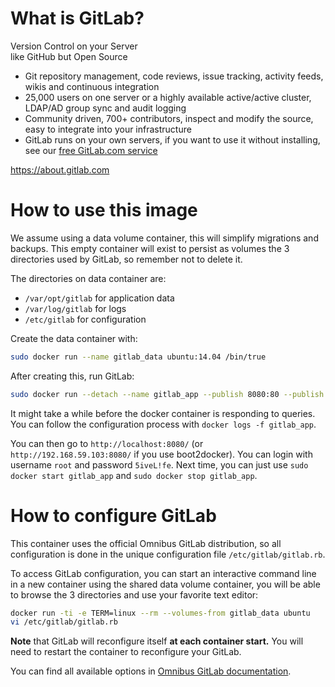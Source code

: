 What is GitLab?
===============

Version Control on your Server  
like GitHub but Open Source

- Git repository management, code reviews, issue tracking, activity feeds, wikis and continuous integration
- 25,000 users on one server or a highly available active/active cluster, LDAP/AD group sync and audit logging
- Community driven, 700+ contributors, inspect and modify the source, easy to integrate into your infrastructure
- GitLab runs on your own servers, if you want to use it without installing, see our [free GitLab.com service](https://about.gitlab.com/gitlab-com)

<https://about.gitlab.com>


How to use this image
=====================

We assume using a data volume container, this will simplify migrations and backups. This empty container will exist to persist as volumes the 3 directories used by GitLab, so remember not to delete it.

The directories on data container are:

- `/var/opt/gitlab` for application data
- `/var/log/gitlab` for logs
- `/etc/gitlab` for configuration

Create the data container with:

```bash
sudo docker run --name gitlab_data ubuntu:14.04 /bin/true
```

After creating this, run GitLab:

```bash
sudo docker run --detach --name gitlab_app --publish 8080:80 --publish 2222:22 --volumes-from gitlab_data genezys/gitlab:7.7.2
```

It might take a while before the docker container is responding to queries. You can follow the configuration process with `docker logs -f gitlab_app`.

You can then go to `http://localhost:8080/` (or `http://192.168.59.103:8080/` if you use boot2docker). You can login with username `root` and password `5iveL!fe`. Next time, you can just use `sudo docker start gitlab_app` and `sudo docker stop gitlab_app`.


How to configure GitLab
========================

This container uses the official Omnibus GitLab distribution, so all configuration is done in the unique configuration file `/etc/gitlab/gitlab.rb`.

To access GitLab configuration, you can start an interactive command line in a new container using the shared data volume container, you will be able to browse the 3 directories and use your favorite text editor:

```bash
docker run -ti -e TERM=linux --rm --volumes-from gitlab_data ubuntu
vi /etc/gitlab/gitlab.rb
```

**Note** that GitLab will reconfigure itself **at each container start.** You will need to restart the container to reconfigure your GitLab.

You can find all available options in [Omnibus GitLab documentation](https://gitlab.com/gitlab-org/omnibus-gitlab/blob/master/README.md#configuration).
